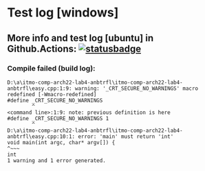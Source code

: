 # Test log [windows]

## More info and test log [ubuntu] in Github.Actions: [![statusbadge](../../actions/workflows/buildtest.yaml/badge.svg?branch=main&event=pull_request)](../../actions/workflows/buildtest.yaml)
        
### Compile failed (build log):
```
D:\a\itmo-comp-arch22-lab4-anbtrfl\itmo-comp-arch22-lab4-anbtrfl\easy.cpp:1:9: warning: '_CRT_SECURE_NO_WARNINGS' macro redefined [-Wmacro-redefined]
#define _CRT_SECURE_NO_WARNINGS
        ^
<command line>:1:9: note: previous definition is here
#define _CRT_SECURE_NO_WARNINGS 1
        ^
D:\a\itmo-comp-arch22-lab4-anbtrfl\itmo-comp-arch22-lab4-anbtrfl\easy.cpp:10:1: error: 'main' must return 'int'
void main(int argc, char* argv[]) {
^~~~
int
1 warning and 1 error generated.

```
